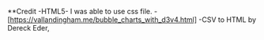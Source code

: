 **Credit
-HTML5- I was able to use css file. 
-[https://vallandingham.me/bubble_charts_with_d3v4.html]
-CSV to HTML by Dereck Eder,
